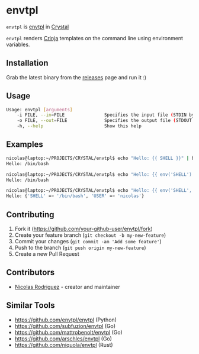 # envtpl

`envtpl` is [envtpl](https://github.com/envtpl/envtpl) in [Crystal](https://crystal-lang.org/)

`envtpl` renders [Crinja](https://github.com/straight-shoota/crinja) templates on the command line using environment variables.

## Installation

Grab the latest binary from the [releases](https://github.com/jbox-web/envtpl/releases) page and run it :)

## Usage

```sh
Usage: envtpl [arguments]
    -i FILE, --in=FILE               Specifies the input file (STDIN by default)
    -o FILE, --out=FILE              Specifies the output file (STDOUT by default)
    -h, --help                       Show this help
```

## Examples

```sh
nicolas@laptop:~/PROJECTS/CRYSTAL/envtpl$ echo "Hello: {{ SHELL }}" | bin/envtpl
Hello: /bin/bash
```

```sh
nicolas@laptop:~/PROJECTS/CRYSTAL/envtpl$ echo "Hello: {{ env('SHELL') }}" | bin/envtpl
Hello: /bin/bash
```

```sh
nicolas@laptop:~/PROJECTS/CRYSTAL/envtpl$ echo "Hello: {{ env('SHELL', 'USER') }}" | bin/envtpl
Hello: {'SHELL' => '/bin/bash', 'USER' => 'nicolas'}
```

## Contributing

1. Fork it (<https://github.com/your-github-user/envtpl/fork>)
2. Create your feature branch (`git checkout -b my-new-feature`)
3. Commit your changes (`git commit -am 'Add some feature'`)
4. Push to the branch (`git push origin my-new-feature`)
5. Create a new Pull Request

## Contributors

- [Nicolas Rodriguez](https://github.com/your-github-user) - creator and maintainer

## Similar Tools

* https://github.com/envtpl/envtpl (Python)
* https://github.com/subfuzion/envtpl (Go)
* https://github.com/mattrobenolt/envtpl (Go)
* https://github.com/arschles/envtpl (Go)
* https://github.com/niquola/envtpl (Rust)
